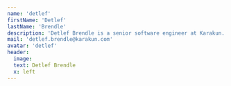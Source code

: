 ```yaml
---
name: 'detlef'
firstName: 'Detlef'
lastName: 'Brendle'
description: 'Detlef Brendle is a senior software engineer at Karakun. He has many years of experience in agile software development, especially with Java. He has worked as a Dev Ops engineer for several years and has deep know-how in deployment, containerisation and monitoring. Recently, he has also been able to gain knowledge with React.' 
mail: 'detlef.brendle@karakun.com'
avatar: 'detlef'
header:
  image: 
  text: Detlef Brendle
  x: left
---
```

